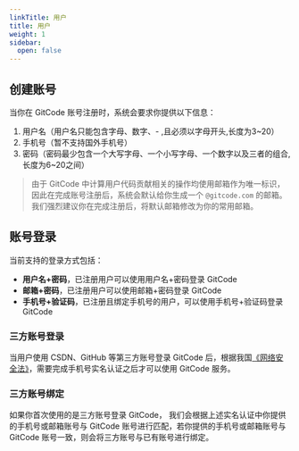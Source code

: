 ```yaml
---
linkTitle: 用户
title: 用户
weight: 1
sidebar:
  open: false
---
```



## 创建账号

当你在 GitCode 账号注册时，系统会要求你提供以下信息：

1. 用户名（用户名只能包含字母、数字、- ,且必须以字母开头,长度为3~20）
2. 手机号（暂不支持国外手机号）
3. 密码（密码最少包含一个大写字母、一个小写字母、一个数字以及三者的组合, 长度为6~20之间）

> 由于 GitCode 中计算用户代码贡献相关的操作均使用邮箱作为唯一标识，因此在完成账号注册后，系统会默认给你生成一个 `@gitcode.com` 的邮箱。我们强烈建议你在完成注册后，将默认邮箱修改为你的常用邮箱。

## 账号登录

当前支持的登录方式包括：

- **用户名+密码**，已注册用户可以使用用户名+密码登录 GitCode
- **邮箱+密码**，已注册用户可以使用邮箱+密码登录 GitCode
- **手机号+验证码**，已注册且绑定手机号的用户，可以使用手机号+验证码登录 GitCode

### 三方账号登录

当用户使用 CSDN、GitHub 等第三方账号登录 GitCode 后，根据我国[《网络安全法》](http://www.cac.gov.cn/2016-11/07/c_1119867116.htm)，需要完成手机号实名认证之后才可以使用 GitCode 服务。

### 三方账号绑定

如果你首次使用的是三方账号登录 GitCode， 我们会根据上述实名认证中你提供的手机号或邮箱账号与 GitCode 账号进行匹配，若你提供的手机号或邮箱账号与 GitCode 账号一致，则会将三方账号与已有账号进行绑定。